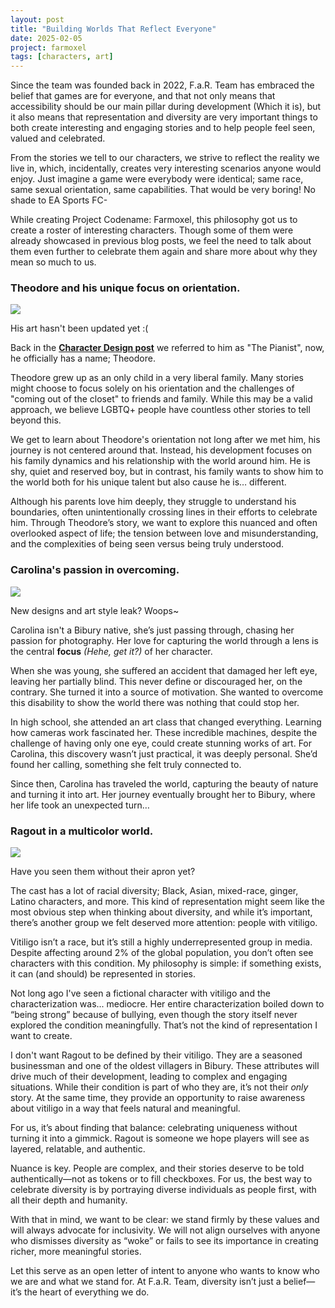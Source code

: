 ```yaml
---
layout: post
title: "Building Worlds That Reflect Everyone"
date: 2025-02-05
project: farmoxel
tags: [characters, art]
---
```


Since the team was founded back in 2022, F.a.R. Team has embraced the belief that games are for everyone, and that not only means that accessibility should be our main pillar during development (Which it is), but it also means that representation and diversity are very important things to both create interesting and engaging stories and to help people feel seen, valued and celebrated.

From the stories we tell to our characters, we strive to reflect the reality we live in, which, incidentally, creates very interesting scenarios anyone would enjoy. Just imagine a game were everybody were identical; same race, same sexual orientation, same capabilities. That would be very boring! No shade to EA Sports FC-

While creating Project Codename: Farmoxel, this philosophy got us to create a roster of interesting characters. Though some of them were already showcased in previous blog posts, we feel the need to talk about them even further to celebrate them again and share more about why they mean so much to us.

### Theodore and his unique focus on orientation.

[![](https://blogger.googleusercontent.com/img/b/R29vZ2xl/AVvXsEhHDTH1LrC55XwXmSQYQxKxKlr7jIJT07D8apgE160B_ndYk5NAA0wYRR_HABf2Llm0xPIfvjAiVD0YldfzBqNc49BsqHJOqH_SFC3EOKNeiYqNRChxKbMMtQVs_1Aihq3a32cxmRSH0QVIcRJAle89ho3KB7j0dV8SDTHwhcv-TzjF6ZrApfHaf1ipVnc0/w176-h400/image.png)](https://blogger.googleusercontent.com/img/b/R29vZ2xl/AVvXsEhHDTH1LrC55XwXmSQYQxKxKlr7jIJT07D8apgE160B_ndYk5NAA0wYRR_HABf2Llm0xPIfvjAiVD0YldfzBqNc49BsqHJOqH_SFC3EOKNeiYqNRChxKbMMtQVs_1Aihq3a32cxmRSH0QVIcRJAle89ho3KB7j0dV8SDTHwhcv-TzjF6ZrApfHaf1ipVnc0/s1075/image.png)

His art hasn't been updated yet :(

  

Back in the [**Character Design post**](https://blog.farteam.digital/2023/09/character-design-on-farmoxel-project.html) we referred to him as "The Pianist", now, he officially has a name; Theodore.

  

Theodore grew up as an only child in a very liberal family. Many stories might choose to focus solely on his orientation and the challenges of "coming out of the closet" to friends and family. While this may be a valid approach, we believe LGBTQ+ people have countless other stories to tell beyond this.

  

We get to learn about Theodore's orientation not long after we met him, his journey is not centered around that. Instead, his development focuses on his family dynamics and his relationship with the world around him. He is shy, quiet and reserved boy, but in contrast, his family wants to show him to the world both for his unique talent but also cause he is… different.

  

Although his parents love him deeply, they struggle to understand his boundaries, often unintentionally crossing lines in their efforts to celebrate him. Through Theodore’s story, we want to explore this nuanced and often overlooked aspect of life; the tension between love and misunderstanding, and the complexities of being seen versus being truly understood.

  

### Carolina's passion in overcoming. 

[![](https://blogger.googleusercontent.com/img/b/R29vZ2xl/AVvXsEjgyTlpc9QIAYGmyVbZiy7cSZ4T0lg2rU0CGSQEejQiA9PI73bCGe8e_w8-8f_Ud7SxhOCiHSvvvffeZZ36OVlNBFhIC0pzaLluAsJFpuY6Y4tHrphl6yV6XfDC3iTeWPnvHDSLKzwzVhki7p6JWrt9FTtR3TW4yKYMz1mzY73ZskPAiscYe1qpAE1nZqoj/w185-h400/image.png)](https://blogger.googleusercontent.com/img/b/R29vZ2xl/AVvXsEjgyTlpc9QIAYGmyVbZiy7cSZ4T0lg2rU0CGSQEejQiA9PI73bCGe8e_w8-8f_Ud7SxhOCiHSvvvffeZZ36OVlNBFhIC0pzaLluAsJFpuY6Y4tHrphl6yV6XfDC3iTeWPnvHDSLKzwzVhki7p6JWrt9FTtR3TW4yKYMz1mzY73ZskPAiscYe1qpAE1nZqoj/s1925/image.png)

New designs and art style leak? Woops~

  

Carolina isn't a Bibury native, she’s just passing through, chasing her passion for photography. Her love for capturing the world through a lens is the central **focus** _(Hehe, get it?)_ of her character.  
  
When she was young, she suffered an accident that damaged her left eye, leaving her partially blind. This never define or discouraged her, on the contrary. She turned it into a source of motivation. She wanted to overcome this disability to show the world there was nothing that could stop her. 

  

In high school, she attended an art class that changed everything. Learning how cameras work fascinated her. These incredible machines, despite the challenge of having only one eye, could create stunning works of art. For Carolina, this discovery wasn’t just practical, it was deeply personal. She’d found her calling, something she felt truly connected to.

  

Since then, Carolina has traveled the world, capturing the beauty of nature and turning it into art. Her journey eventually brought her to Bibury, where her life took an unexpected turn…

### Ragout in a multicolor world.

[![](https://blogger.googleusercontent.com/img/b/R29vZ2xl/AVvXsEjoQIMrKSOkUcUGjffghX6v9BWB28uOBpSFufEURWVT3S8HAaFN2qFd2NHBMNttnvuLBGyzJOBn6_acFTdCs834iRBosdaN7jjfOtgkgxlwt6U_Jvyhx7e0BsTZTQj7If-VrJprT68DhaeHCrK4-aVbHs6MT96xnwcgoLHDAasWPi8omi6adEmJxqTgGGcH/w204-h400/image.webp)](https://blogger.googleusercontent.com/img/b/R29vZ2xl/AVvXsEjoQIMrKSOkUcUGjffghX6v9BWB28uOBpSFufEURWVT3S8HAaFN2qFd2NHBMNttnvuLBGyzJOBn6_acFTdCs834iRBosdaN7jjfOtgkgxlwt6U_Jvyhx7e0BsTZTQj7If-VrJprT68DhaeHCrK4-aVbHs6MT96xnwcgoLHDAasWPi8omi6adEmJxqTgGGcH/s699/image.webp)

Have you seen them without their apron yet?

  

The cast has a lot of racial diversity; Black, Asian, mixed-race, ginger, Latino characters, and more. This kind of representation might seem like the most obvious step when thinking about diversity, and while it’s important, there’s another group we felt deserved more attention: people with vitiligo.

  

Vitiligo isn’t a race, but it’s still a highly underrepresented group in media. Despite affecting around 2% of the global population, you don’t often see characters with this condition. My philosophy is simple: if something exists, it can (and should) be represented in stories.

  

Not long ago I've seen a fictional character with vitiligo and the characterization was... mediocre. Her entire characterization boiled down to “being strong” because of bullying, even though the story itself never explored the condition meaningfully. That’s not the kind of representation I want to create.

I don't want Ragout to be defined by their vitiligo. They are a seasoned businessman and one of the oldest villagers in Bibury. These attributes will drive much of their development, leading to complex and engaging situations. While their condition is part of who they are, it’s not their _only_ story. At the same time, they provide an opportunity to raise awareness about vitiligo in a way that feels natural and meaningful.

For us, it’s about finding that balance: celebrating uniqueness without turning it into a gimmick. Ragout is someone we hope players will see as layered, relatable, and authentic.

Nuance is key. People are complex, and their stories deserve to be told authentically—not as tokens or to fill checkboxes. For us, the best way to celebrate diversity is by portraying diverse individuals as people first, with all their depth and humanity.

With that in mind, we want to be clear: we stand firmly by these values and will always advocate for inclusivity. We will not align ourselves with anyone who dismisses diversity as “woke” or fails to see its importance in creating richer, more meaningful stories.

Let this serve as an open letter of intent to anyone who wants to know who we are and what we stand for. At F.a.R. Team, diversity isn’t just a belief—it’s the heart of everything we do.